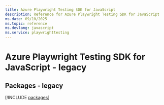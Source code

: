 ```yaml
---
title: Azure Playwright Testing SDK for JavaScript
description: Reference for Azure Playwright Testing SDK for JavaScript
ms.date: 09/10/2025
ms.topic: reference
ms.devlang: javascript
ms.service: playwrighttesting
---
```

# Azure Playwright Testing SDK for JavaScript - legacy
## Packages - legacy
[!INCLUDE [packages](playwright-testing-index.md)]